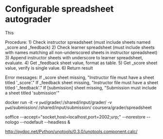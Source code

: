 # Configurable spreadsheet autograder #

This 


Procedure:
    1) Check instructor spreadsheet (must include sheets named _score and _feedback)
    2) Check learner spreadsheet (must include sheets with names matching all non-underscored sheets in instructor spreadsheet)
    3) Append instructor sheets with underscore to learner spreadsheet, evaluate.
    4) Get _feedback sheet value, format as table.
    5) Get _score sheet value, verify is single value.
    6) Return result

Error messages:
    If _score sheet missing, "Instructor file must have a sheet titled '_score'."
    If _feedback sheet missing, "Instructor file must have a sheet titled '_feedback'."
    If [submission] sheet missing, "Submission must include a sheet titled 'submission'"



docker run -it -v `pwd`/grader/:/shared/input/grader/ -v `pwd`/submission/:/shared/input/submission/ coursera/grader/spreadsheet

soffice --accept="socket,host=localhost,port=2002;urp;" --norestore --nologo --nodefault  --headless &

http://pydoc.net/Python/unotools/0.3.0/unotools.component.calc/